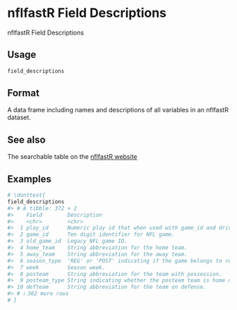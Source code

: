 # nflfastR Field Descriptions

nflfastR Field Descriptions

## Usage

``` r
field_descriptions
```

## Format

A data frame including names and descriptions of all variables in an
nflfastR dataset.

## See also

The searchable table on the [nflfastR
website](https://www.nflfastr.com/articles/field_descriptions.html)

## Examples

``` r
# \donttest{
field_descriptions
#> # A tibble: 372 × 2
#>    Field        Description                                                     
#>    <chr>        <chr>                                                           
#>  1 play_id      Numeric play id that when used with game_id and drive provides …
#>  2 game_id      Ten digit identifier for NFL game.                              
#>  3 old_game_id  Legacy NFL game ID.                                             
#>  4 home_team    String abbreviation for the home team.                          
#>  5 away_team    String abbreviation for the away team.                          
#>  6 season_type  'REG' or 'POST' indicating if the game belongs to regular or po…
#>  7 week         Season week.                                                    
#>  8 posteam      String abbreviation for the team with possession.               
#>  9 posteam_type String indicating whether the posteam team is home or away.     
#> 10 defteam      String abbreviation for the team on defense.                    
#> # ℹ 362 more rows
# }
```
